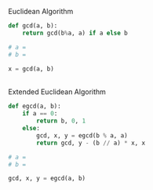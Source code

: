 Euclidean Algorithm              
``` python
def gcd(a, b):
    return gcd(b%a, a) if a else b

# a = 
# b =

x = gcd(a, b)
```

<br>Extended Euclidean Algorithm 
```python
def egcd(a, b):
    if a == 0:
        return b, 0, 1
    else:
        gcd, x, y = egcd(b % a, a)
        return gcd, y - (b // a) * x, x

# a =
# b =

gcd, x, y = egcd(a, b)
```




